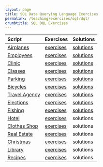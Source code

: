 ```yaml
---
layout: page
title: SQL Data Querying Language Exercises
permalink: /teaching/exercises/sql/dql/
crumbtitle: SQL DQL Exercises
---
```


| **Script**                                                       | **Exercises**                                                    | **Solutions**                                                    |
| :----------------------------------------------------------- | :----------------------------------------------------------- | :----------------------------------------------------------- |
| [Airplanes](/teaching/exercises/sql/dql/scripts/airplanes.sql) | [exercises](/teaching/exercises/sql/dql/airplanes/)          | [solutions](/teaching/solutions/sql/dql/airplanes/)          |
| [Employees](/teaching/exercises/sql/dql/scripts/employees.sql) | [exercises](/teaching/exercises/sql/dql/employees/)          | [solutions](/teaching/solutions/sql/dql/employees/)          |
| [Clinic](/teaching/exercises/sql/dql/scripts/clinic.sql) | [exercises](/teaching/exercises/sql/dql/clinic/) | [solutions](/teaching/solutions/sql/dql/clinic/) |
| [Classes](/teaching/exercises/sql/dql/scripts/classes.sql) | [exercises](/teaching/exercises/sql/dql/classes/) | [solutions](/teaching/solutions/sql/dql/classes/) |
| [Parking](/teaching/exercises/sql/dql/scripts/parking.sql) | [exercises](/teaching/exercises/sql/dql/parking/) | [solutions](/teaching/solutions/sql/dql/parking/) |
| [Bicycles](/teaching/exercises/sql/dql/scripts/bicycles.sql) | [exercises](/teaching/exercises/sql/dql/bicycles/) | [solutions](/teaching/solutions/sql/dql/bicycles/) |
| [Travel Agency](/teaching/exercises/sql/dql/scripts/travel.sql) | [exercises](/teaching/exercises/sql/dql/travel/) | [solutions](/teaching/solutions/sql/dql/travel/) |
| [Elections](/teaching/exercises/sql/dql/scripts/elections.sql) | [exercises](/teaching/exercises/sql/dql/elections/) | [solutions](/teaching/solutions/sql/dql/elections/) |
| [Fishing](/teaching/exercises/sql/dql/scripts/fishing.sql) | [exercises](/teaching/exercises/sql/dql/fishing/) | [solutions](/teaching/solutions/sql/dql/fishing/) |
| [Hotel](/teaching/exercises/sql/dql/scripts/hotel.sql) | [exercises](/teaching/exercises/sql/dql/hotel/) | solutions                                                    |
| [Clothes Shop](/teaching/exercises/sql/dql/scripts/clothes.sql) | [exercises](/teaching/exercises/sql/dql/clothes/) | solutions                                                    |
| [Real Estate](/teaching/exercises/sql/dql/scripts/real_estate.sql) | [exercises](/teaching/exercises/sql/dql/real_estate/) | solutions                                                    |
| [Christmas](/teaching/exercises/sql/dql/scripts/christmas.sql) | [exercises](/teaching/exercises/sql/dql/christmas/) | solutions                                                    |
| [Library](/teaching/exercises/sql/dql/scripts/library.sql) | [exercises](/teaching/exercises/sql/dql/library/) | solutions                                                    |
| [Recipes](/teaching/exercises/sql/dql/scripts/recipes.sql) | [exercises](/teaching/exercises/sql/dql/recipes/) | solutions                                                    |